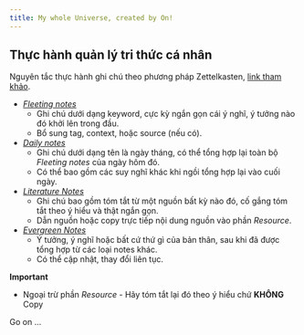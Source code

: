 ```yaml
---
title: My whole Universe, created by On!
---
```

## Thực hành quản lý tri thức cá nhân

Nguyên tắc thực hành ghi chú theo phương pháp Zettelkasten, [link tham khảo](https://tuanmon.com/phuong-phap-ghi-chu-zettelkasten/).

- *[Fleeting notes](https://my.on.io.vn/Fleeting-Notes/)*
	- Ghi chú dưới dạng keyword, cực kỳ ngắn gọn cái ý nghĩ, ý tưởng nào đó khởi lên trong đầu.
	- Bổ sung tag, context, hoặc source (nếu có).
- *[Daily notes](https://my.on.io.vn/Daily-Notes/)*
	- Ghi chú dưới dạng tên là ngày tháng, có thể tổng hợp lại toàn bộ *Fleeting notes* của ngày hôm đó.
	- Có thể bao gồm các suy nghĩ khác khi ngồi tổng hợp lại vào cuối ngày.
- *[Literature Notes](https://my.on.io.vn/Literature-Notes/)*
	- Ghi chú bao gồm tóm tắt từ một nguồn bất kỳ nào đó, cố gắng tóm tắt theo ý hiểu và thật ngắn gọn.
	- Dẫn nguồn hoặc copy trực tiếp nội dung nguồn vào phần *Resource*.
- *[Evergreen Notes](https://my.on.io.vn/Evergreen/)*
	- Ý tưởng, ý nghĩ hoặc bất cứ thứ gì của bản thân, sau khi đã được tổng hợp từ các loại notes khác.
	- Có thể cập nhật, thay đổi liên tục.

**Important**
- Ngoại trừ phần *Resource* - Hãy tóm tắt lại  đó theo ý hiểu chứ **KHÔNG** Copy

Go on ...
